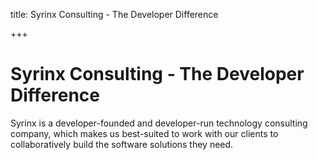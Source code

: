 title: Syrinx Consulting - The Developer Difference

+++

# Syrinx Consulting - The Developer Difference

Syrinx is a developer-founded and developer-run technology consulting company, which makes us best-suited to work with our clients to collaboratively build the software solutions they need.
